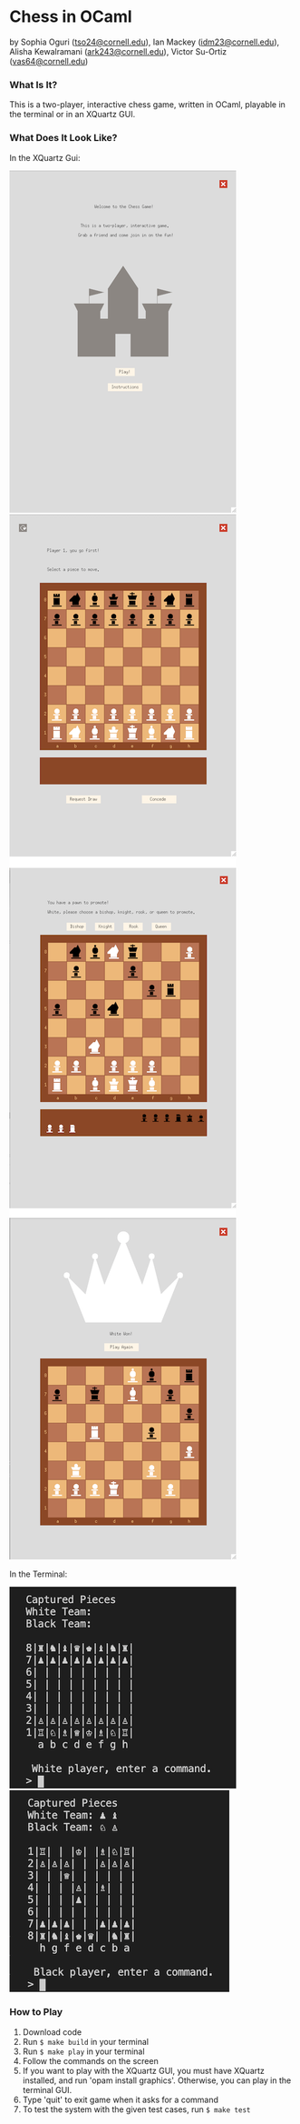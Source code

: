 # Chess in OCaml
by Sophia Oguri (tso24@cornell.edu), Ian Mackey (idm23@cornell.edu), Alisha Kewalramani (ark243@cornell.edu), Victor Su-Ortiz (vas64@cornell.edu)

### What Is It? 
This is a two-player, interactive chess game, written in OCaml, playable in the terminal or in an XQuartz GUI.

### What Does It Look Like? 
In the XQuartz Gui:

![](chess-home.png) ![](chess-start.png) ![](chess-promote.png) ![](chess-win.png)

In the Terminal:

![](chess-terminal-start.png) ![](chess-terminal-play.png)

### How to Play
1. Download code
2. Run ```$ make build``` in your terminal
3. Run ```$ make play``` in your terminal 
4. Follow the commands on the screen 
5. If you want to play with the XQuartz GUI, you must have XQuartz installed, 
and run 'opam install graphics'. Otherwise, you can play in the terminal GUI.  
5. Type 'quit' to exit game when it asks for a command
7. To test the system with the given test cases, run ```$ make test```

